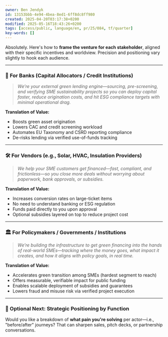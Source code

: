 ```yaml
---
owner: Ben Jendyk
id: 13153bbb-4e94-4bea-8ed1-6ff8dc8ff980
created: 2025-04-20T03:17:38+0200
modified: 2025-05-16T18:43:26+0200
tags: [access/public, language/en, pr/25/084, tf/quarter]
key-words: []
---
```


Absolutely. Here's how to **frame the venture for each stakeholder**, aligned with their specific incentives and worldview. Precision and positioning vary slightly to hook each audience.

---

### 🏦 **For Banks (Capital Allocators / Credit Institutions)**

> *We’re your external green lending engine—sourcing, pre-screening, and verifying SME sustainability projects so you can deploy capital faster, reduce origination costs, and hit ESG compliance targets with minimal operational drag.*

**Translation of Value:**
- Boosts green asset origination
- Lowers CAC and credit screening workload
- Automates EU Taxonomy and CSRD reporting compliance
- De-risks lending via verified use-of-funds tracking

---

### 🛠 **For Vendors (e.g., Solar, HVAC, Insulation Providers)**

> *We help your SME customers get financed—fast, compliant, and frictionless—so you close more deals without worrying about paperwork, bank approvals, or subsidies.*

**Translation of Value:**
- Increases conversion rates on large-ticket items
- No need to understand banking or ESG regulation
- Funds paid directly to you upon approval
- Optional subsidies layered on top to reduce project cost

---

### 🏛 **For Policymakers / Governments / Institutions**

> *We’re building the infrastructure to get green financing into the hands of real-world SMEs—tracking where the money goes, what impact it creates, and how it aligns with policy goals, in real time.*

**Translation of Value:**
- Accelerates green transition among SMEs (hardest segment to reach)
- Offers measurable, verifiable impact for public funding
- Enables scalable deployment of subsidies and guarantees
- Lowers fraud and misuse risk via verified project execution

---

### 🧠 Optional Next: Strategic Positioning by Function

Would you like a breakdown of **what pain you're solving** per actor—i.e., "before/after" journeys? That can sharpen sales, pitch decks, or partnership conversations.